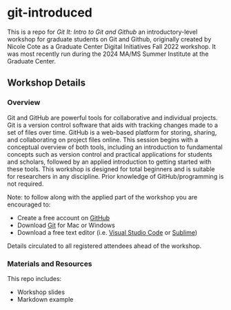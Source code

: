 # git-introduced

This is a repo for *Git It: Intro to Git and Github* an
introductory-level workshop for graduate students on Git and Github, originally created
by Nicole Cote as a Graduate Center Digital Initiatives Fall 2022
workshop. It was most recently run during the 2024 MA/MS
Summer Institute at the Graduate Center. 

## Workshop Details

### Overview
Git and GitHub are powerful tools for collaborative and individual projects. Git is a version control software that aids with tracking changes made to a set of files over time. GitHub is a web-based platform for storing, sharing, and collaborating on project files online. This session begins with a conceptual overview of both tools, including an introduction to fundamental concepts such as version control and practical applications for students and scholars, followed by an applied introduction to getting started with these tools. This workshop is designed for total beginners and is suitable for researchers in any discipline. Prior knowledge of GitHub/programming is not required. 

Note: to follow along with the applied part of the workshop you are encouraged to: 
- Create a free account on [GitHub](https://github.com/)
- Download [Git](https://git-scm.com/downloads) for Mac or Windows
- Download a free text editor (i.e. [Visual Studio
  Code](https://code.visualstudio.com/) or [Sublime](https://www.sublimetext.com/)) 

Details circulated to all registered attendees ahead of the workshop. 

### Materials and Resources

This repo includes:
- Workshop slides
- Markdown example




